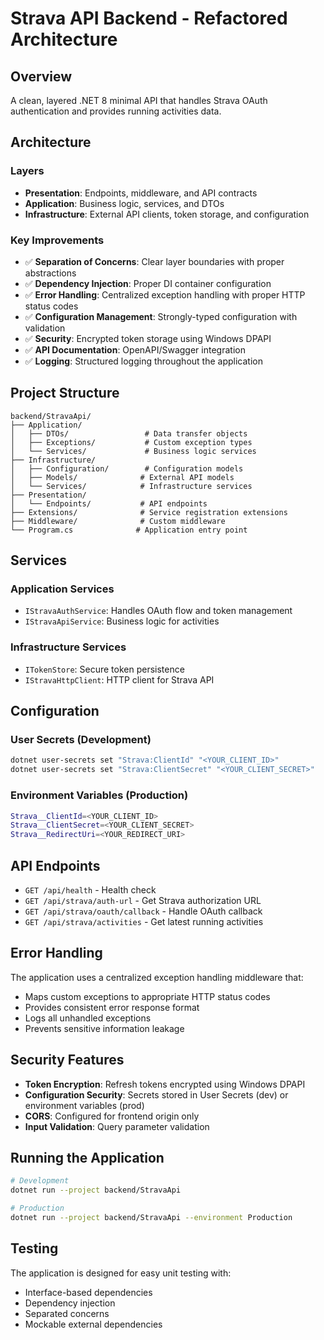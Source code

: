 # Strava API Backend - Refactored Architecture

## Overview
A clean, layered .NET 8 minimal API that handles Strava OAuth authentication and provides running activities data.

## Architecture

### Layers
- **Presentation**: Endpoints, middleware, and API contracts
- **Application**: Business logic, services, and DTOs
- **Infrastructure**: External API clients, token storage, and configuration

### Key Improvements
- ✅ **Separation of Concerns**: Clear layer boundaries with proper abstractions
- ✅ **Dependency Injection**: Proper DI container configuration
- ✅ **Error Handling**: Centralized exception handling with proper HTTP status codes
- ✅ **Configuration Management**: Strongly-typed configuration with validation
- ✅ **Security**: Encrypted token storage using Windows DPAPI
- ✅ **API Documentation**: OpenAPI/Swagger integration
- ✅ **Logging**: Structured logging throughout the application

## Project Structure

```
backend/StravaApi/
├── Application/
│   ├── DTOs/                 # Data transfer objects
│   ├── Exceptions/           # Custom exception types
│   └── Services/             # Business logic services
├── Infrastructure/
│   ├── Configuration/        # Configuration models
│   ├── Models/              # External API models
│   └── Services/            # Infrastructure services
├── Presentation/
│   └── Endpoints/           # API endpoints
├── Extensions/              # Service registration extensions
├── Middleware/              # Custom middleware
└── Program.cs              # Application entry point
```

## Services

### Application Services
- `IStravaAuthService`: Handles OAuth flow and token management
- `IStravaApiService`: Business logic for activities

### Infrastructure Services
- `ITokenStore`: Secure token persistence
- `IStravaHttpClient`: HTTP client for Strava API

## Configuration

### User Secrets (Development)
```bash
dotnet user-secrets set "Strava:ClientId" "<YOUR_CLIENT_ID>"
dotnet user-secrets set "Strava:ClientSecret" "<YOUR_CLIENT_SECRET>"
```

### Environment Variables (Production)
```bash
Strava__ClientId=<YOUR_CLIENT_ID>
Strava__ClientSecret=<YOUR_CLIENT_SECRET>
Strava__RedirectUri=<YOUR_REDIRECT_URI>
```

## API Endpoints

- `GET /api/health` - Health check
- `GET /api/strava/auth-url` - Get Strava authorization URL
- `GET /api/strava/oauth/callback` - Handle OAuth callback
- `GET /api/strava/activities` - Get latest running activities

## Error Handling

The application uses a centralized exception handling middleware that:
- Maps custom exceptions to appropriate HTTP status codes
- Provides consistent error response format
- Logs all unhandled exceptions
- Prevents sensitive information leakage

## Security Features

- **Token Encryption**: Refresh tokens encrypted using Windows DPAPI
- **Configuration Security**: Secrets stored in User Secrets (dev) or environment variables (prod)
- **CORS**: Configured for frontend origin only
- **Input Validation**: Query parameter validation

## Running the Application

```bash
# Development
dotnet run --project backend/StravaApi

# Production
dotnet run --project backend/StravaApi --environment Production
```

## Testing

The application is designed for easy unit testing with:
- Interface-based dependencies
- Dependency injection
- Separated concerns
- Mockable external dependencies
